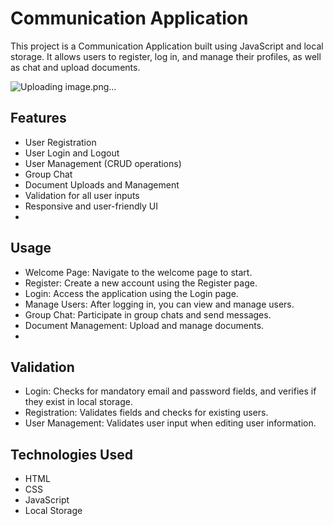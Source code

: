 # Communication Application

This project is a Communication Application built using JavaScript and local storage. It allows users to register, log in, and manage their profiles, as well as chat and upload documents. 


![Uploading image.png…]()


## Features

- User Registration
- User Login and Logout
- User Management (CRUD operations)
- Group Chat
- Document Uploads and Management
- Validation for all user inputs
- Responsive and user-friendly UI
- 

## Usage
- Welcome Page: Navigate to the welcome page to start.
- Register: Create a new account using the Register page.
- Login: Access the application using the Login page.
- Manage Users: After logging in, you can view and manage users.
- Group Chat: Participate in group chats and send messages.
- Document Management: Upload and manage documents.
- 
## Validation
- Login: Checks for mandatory email and password fields, and verifies if they exist in local storage.
- Registration: Validates fields and checks for existing users.
- User Management: Validates user input when editing user information.

## Technologies Used
- HTML
- CSS
- JavaScript
- Local Storage
  
